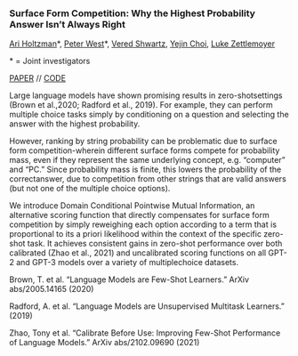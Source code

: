 ### Surface Form Competition: Why the Highest Probability Answer Isn’t Always Right

[Ari Holtzman](https://ari-holtzman.github.io/)\*, [Peter West](https://homes.cs.washington.edu/~pawest/)\*, [Vered Shwartz](https://vered1986.github.io/), [Yejin Choi](https://homes.cs.washington.edu/~yejin/), [Luke Zettlemoyer](https://www.cs.washington.edu/people/faculty/lsz)

\* = Joint investigators

[PAPER](https://arxiv.org/abs/2104.08315) // [CODE](https://github.com/peterwestuw/surface-form-competition)

Large language models have shown promising results in zero-shotsettings (Brown et al.,2020; Radford et al., 2019). For example, they can perform multiple choice tasks simply by conditioning on a question and selecting the answer with the highest probability. 

However, ranking by string probability can be problematic due to surface form competition-wherein different surface forms compete for probability mass, even if they represent the same underlying concept, e.g. “computer” and “PC.” Since probability mass is finite, this lowers the probability of the correctanswer, due to competition from other strings that are valid answers (but not one of the multiple choice options). 

We introduce Domain Conditional Pointwise Mutual Information, an alternative scoring function that directly compensates for  surface form competition by simply reweighing each option according to a term that is proportional to its a priori likelihood within the context of the specific  zero-shot task. It achieves consistent gains in zero-shot performance over both calibrated (Zhao et al., 2021) and uncalibrated scoring functions on all GPT-2 and GPT-3 models over a variety of multiplechoice datasets.


Brown, T. et al. “Language Models are Few-Shot Learners.” ArXiv abs/2005.14165 (2020)

Radford, A. et al. “Language Models are Unsupervised Multitask Learners.” (2019)

Zhao, Tony et al. “Calibrate Before Use: Improving Few-Shot Performance of Language Models.” ArXiv abs/2102.09690 (2021)

